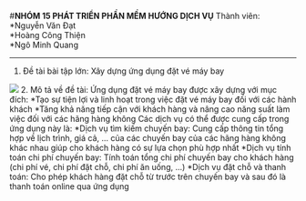 #**NHÓM 15 PHÁT TRIỂN PHẦN MỀM HƯỚNG DỊCH VỤ**
Thành viên: *Nguyễn Văn Đạt  
            *Hoàng Công Thiện  
            *Ngô Minh Quang  
***
1. Đề tài bài tập lớn: Xây dựng ứng dụng đặt vé máy bay  
<img src="https://www.google.com/search?q=%C4%91%E1%BA%B7t+chuy%E1%BA%BFn+bay&rlz=1C1UEAD_enVN991VN991&sxsrf=APwXEdcGOE4U8bhZ8PYntHEGf_4iCw-Ibg:1680619238460&source=lnms&tbm=isch&sa=X&ved=2ahUKEwiH3dfFupD-AhVytlYBHWc1BOwQ_AUoBHoECAEQBg&biw=1536&bih=780&dpr=1.25#imgrc=aUqpk9TZbe947M">  
2. Mô tả về đề tài: Ứng dụng đặt vé máy bay được xây dựng với mục đích:    
  *Tạo sự tiện lợi và linh hoạt trong việc đặt vé máy bay đối với các hành khách  
  *Tăng khả năng tiếp cận với khách hàng và nâng cao năng suất làm việc đối với các hãng hàng không  
  Các dịch vụ có thể được cung cấp trong ứng dụng này là:  
  *Dịch vụ tìm kiếm chuyến bay: Cung cấp thông tin tổng hợp về lịch trình, giá cả, ... của các chuyến bay của các hãng hàng không khác nhau giúp cho khách hàng có sự lựa chọn phù hợp nhất  
  *Dịch vụ tính toán chi phí chuyến bay: Tính toán tổng chi phí chuyến bay cho khách hàng (chi phí vé, chi phí đặt chỗ, chi phí ăn uống, ...)  
  *Dịch vụ đặt chỗ và thanh toán: Cho phép khách hàng đặt chỗ từ trước trên chuyến bay và sau đó là thanh toán online qua ứng dụng  
